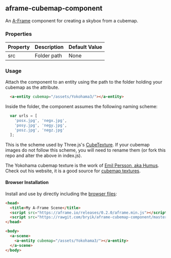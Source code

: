 ## aframe-cubemap-component

An [A-Frame](https://aframe.io) component for creating a skybox from a cubemap.

### Properties

| Property | Description | Default Value |
| -------- | ----------- | ------------- |
|   src    | Folder path |     None      |

### Usage

Attach the component to an entity using the path to the folder holding your cubemap as the attribute.

```html
  <a-entity cubemap="/assets/Yokohama3/"></a-entity>
```

Inside the folder, the component assumes the following naming scheme:

```javascript
  var urls = [
    'posx.jpg', 'negx.jpg',
    'posy.jpg', 'negy.jpg',
    'posz.jpg', 'negz.jpg'
  ];
```

This is the scheme used by Three.js's [CubeTexture](http://threejs.org/docs/index.html#Reference/Textures/CubeTexture). If your cubemap images do not follow this scheme, you will need to rename them (or fork this repo and alter the above in index.js).

The Yokohama cubemap texture is the work of [Emil Persson, aka Humus](http://www.humus.name). Check out his website, it is a good source for [cubemap textures](http://www.humus.name/index.php?page=Textures).

#### Browser Installation

Install and use by directly including the [browser files](dist):

```html
<head>
  <title>My A-Frame Scene</title>
  <script src="https://aframe.io/releases/0.2.0/aframe.min.js"></script>
  <script src="https://rawgit.com/bryik/aframe-cubemap-component/master/dist/aframe-cubemap-component.min.js"></script>
</head>

<body>
  <a-scene>
    <a-entity cubemap="/assets/Yokohama3/"></a-entity>
  </a-scene>
</body>
```



